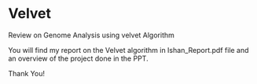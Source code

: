# Velvet
Review on Genome Analysis using velvet Algorithm

You will find my report on the Velvet algorithm in Ishan_Report.pdf file and an overview of the project done in the PPT.

Thank You!
